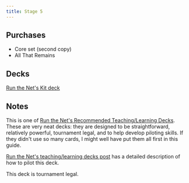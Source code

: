 ```yaml
---
title: Stage 5
---
```


## Purchases

* Core set (second copy)
* All That Remains

## Decks

[Run the Net's Kit deck](https://netrunnerdb.com/en/deck/view/752593)

## Notes

This is one of [Run the Net's Recommended Teaching/Learning Decks](https://runthenet.wordpress.com/2016/08/23/recommended-teachinglearning-decks/). These are very neat decks: they are designed to be straightforward, relatively powerful, tournament legal, and to help develop piloting skills. If they didn't use so many cards, I might well have put them all first in this guide.

[Run the Net's teaching/learning decks post](https://runthenet.wordpress.com/2016/08/23/recommended-teachinglearning-decks/) has a detailed description of how to pilot this deck.

This deck is tournament legal.
